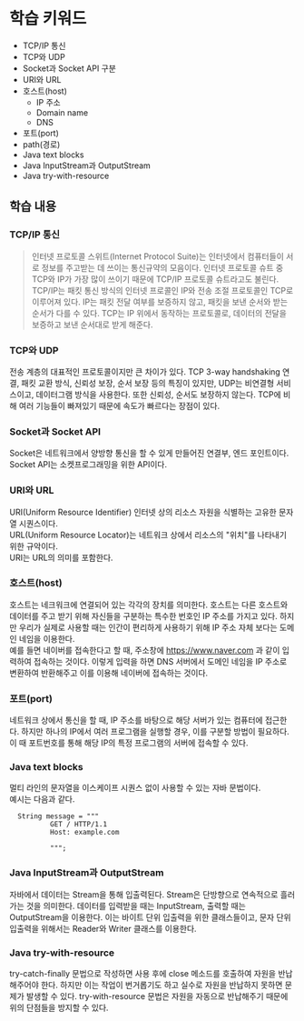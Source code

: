 # 학습 키워드

- TCP/IP 통신
- TCP와 UDP
- Socket과 Socket API 구분
- URI와 URL
- 호스트(host)
  - IP 주소
  - Domain name
  - DNS
- 포트(port)
- path(경로)
- Java text blocks
- Java InputStream과 OutputStream
- Java try-with-resource

## 학습 내용

### TCP/IP 통신

>인터넷 프로토콜 스위트(Internet Protocol Suite)는 인터넷에서 컴퓨터들이 서로 정보를 주고받는 데 쓰이는 통신규약의 모음이다. 인터넷 프로토콜 슈트 중 TCP와 IP가 가장 많이 쓰이기 때문에 TCP/IP 프로토콜 슈트라고도 불린다.   
TCP/IP는 패킷 통신 방식의 인터넷 프로콜인 IP와 전송 조절 프로토콜인 TCP로 이루어져 있다. IP는 패킷 전달 여부를 보증하지 않고, 패킷을 보낸 순서와 받는 순서가 다를 수 있다. TCP는 IP 위에서 동작하는 프로토콜로, 데이터의 전달을 보증하고 보낸 순서대로 받게 해준다.

### TCP와 UDP

전송 계층의 대표적인 프로토콜이지만 큰 차이가 있다.
TCP 3-way handshaking 연결, 패킷 교환 방식, 신뢰성 보장, 순서 보장 등의 특징이 있지만, UDP는 비연결형 서비스이고, 데이터그램 방식을 사용한다. 또한 신뢰성, 순서도 보장하지 않는다. TCP에 비해 여러 기능들이 빠져있기 때문에 속도가 빠르다는 장점이 있다.

### Socket과 Socket API

Socket은 네트워크에서 양방향 통신을 할 수 있게 만들어진 연결부, 엔드 포인트이다.   
Socket API는 소켓프로그래밍을 위한 API이다.

### URI와 URL

URI(Uniform Resource Identifier) 인터넷 상의 리소스 자원을 식별하는 고유한 문자열 시퀀스이다.   
URL(Uniform Resource Locator)는 네트워크 상에서 리소스의 "위치"를 나타내기 위한 규악이다.   
URI는 URL의 의미를 포함한다.

### 호스트(host)

호스트는 네크워크에 연결되어 있는 각각의 장치를 의미한다. 호스트는 다른 호스트와 데이터를 주고 받기 위해 자신들을 구분하는 특수한 번호인 IP 주소를 가지고 있다. 하지만 우리가 실제로 사용할 때는 인간이 편리하게 사용하기 위해 IP 주소 자체 보다는 도메인 네임을 이용한다.   
예를 들면 네이버를 접속한다고 할 때, 주소창에 https://www.naver.com 과 같이 입력하여 접속하는 것이다. 이렇게 입력을 하면 DNS 서버에서 도메인 네임을 IP 주소로 변환하여 반환해주고 이를 이용해 네이버에 접속하는 것이다.

### 포트(port)

네트워크 상에서 통신을 할 때, IP 주소를 바탕으로 해당 서버가 있는 컴퓨터에 접근한다. 하지만 하나의 IP에서 여러 프로그램을 실행할 경우, 이를 구분할 방법이 필요하다. 이 때 포트번호를 통해 해당 IP의 특정 프로그램의 서버에 접속할 수 있다.

### Java text blocks

멀티 라인의 문자열을 이스케이프 시퀀스 없이 사용할 수 있는 자바 문법이다.   
예시는 다음과 같다.

```
  String message = """
          GET / HTTP/1.1
          Host: example.com
                          
          """;
```

### Java InputStream과 OutputStream

자바에서 데이터는 Stream을 통해 입출력된다. Stream은 단방향으로 연속적으로 흘러가는 것을 의미한다. 데이터를 입력받을 때는 InputStream, 출력할 때는 OutputStream을 이용한다. 이는 바이트 단위 입출력을 위한 클래스들이고, 문자 단위 입출력을 위해서는 Reader와 Writer 클래스를 이용한다.

### Java try-with-resource

try-catch-finally 문법으로 작성하면 사용 후에 close 메소드를 호출하여 자원을 반납해주어야 한다. 하지만 이는 작업이 번거롭기도 하고 실수로 자원을 반납하지 못하면 문제가 발생할 수 있다. try-with-resource 문법은 자원을 자동으로 반납해주기 때문에 위의 단점들을 방지할 수 있다.
